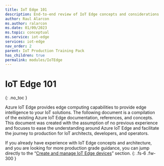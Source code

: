 ```yaml
---
title: IoT Edge 101
description: End-to-end review of IoT Edge concepts and considerations.
author: Raul Alarcon
ms.author: ralarcon
ms.date: 01/09/2023
ms.topic: conceptual
ms.service: iot-edge
services: iot-edge
nav_order: 2
parent: IoT Production Training Pack
has_children: true
permalink: modules/IoTEdge
---
```


# IoT Edge 101
{: .no_toc }

Azure IoT Edge provides edge computing capabilities to provide edge
intelligence to your IoT solutions. The following document is a
compilation of the existing Azure IoT Edge documentation, references,
and concepts. This document was created with the assumption of no
previous experience and focuses to ease the understanding around Azure
IoT Edge and facilitate the journey to production for IoT architects,
developers, and operators.

If you already have experience with IoT Edge concepts and architecture,
and you are looking for more production grade guidance, you can jump
directly to the “[Create and manage IoT Edge
devices](#_Create_and_manage)” section.
{: .fs-6 .fw-300 }
